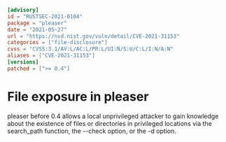 ```toml
[advisory]
id = "RUSTSEC-2021-0104"
package = "pleaser"
date = "2021-05-27"
url = "https://nvd.nist.gov/vuln/detail/CVE-2021-31153"
categories = ["file-disclosure"]
cvss = "CVSS:3.1/AV:L/AC:L/PR:L/UI:N/S:U/C:L/I:N/A:N"
aliases = ["CVE-2021-31153"]
[versions]
patched = [">= 0.4"]
```

# File exposure in pleaser

pleaser before 0.4 allows a local unprivileged attacker to gain knowledge about the existence of files or directories in privileged locations via the search_path function, the --check option, or the -d option.

